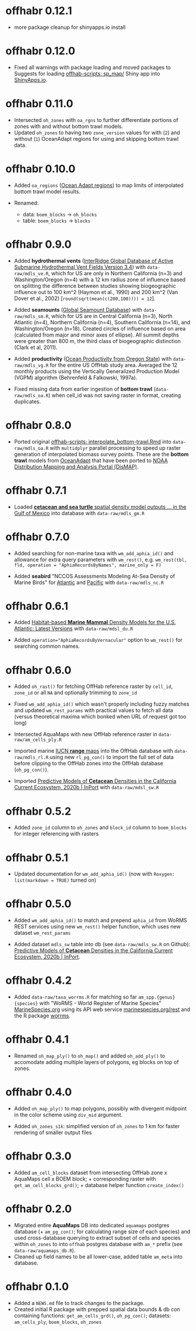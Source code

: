 # offhabr 0.12.1

- more package cleanup for shinyapps.io install

# offhabr 0.12.0

- Fixed all warnings with package loading and moved packages to Suggests for loading [offhab-scripts: sp_map/](https://github.com/ecoquants/offhab-scripts/tree/cbce3bd670d49deb571202d617bd64acd09620d6/sp_map) Shiny app into [ShinyApps.io](https://ShinyApps.io).

# offhabr 0.11.0

- Intersected `oh_zones` with `oa_rgns` to further differentiate portions of zones with and without bottom trawl models.
- Updated `oh_zones` to having two `zone_version` values for with (`2`) and without (`1`) OceanAdapt regions for using and skipping bottom trawl data.

# offhabr 0.10.0

- Added `oa_regions` ([Ocean Adapt regions](https://www.fisheries.noaa.gov/inport/item/67352)) to map limits of interpolated bottom trawl model results.

- Renamed:
    * data:  `boem_blocks` -> `oh_blocks`
    * table: `boem_blocks` -> `blocks`

# offhabr 0.9.0

- Added **hydrothermal vents** ([InterRidge Global Database of Active Submarine Hydrothermal Vent Fields Version 3.4](https://doi.pangaea.de/10.1594/PANGAEA.917894)) with `data-raw/mdls_ve.R`, 
which for US are only in Northern California (n=3) and Washington/Oregon (n=4) 
with a 12 km radius zone of influence based on splitting the difference between
studies showing biogeographic influence out to 100 km^2 (Haymon et al., 1990) and 200 km^2 (Van Dover et al., 2002) [`round(sqrt(mean(c(200,100)))) = 12`].

- Added **seamounts** ([Global Seamount Database](http://www.soest.hawaii.edu/PT/SMTS)) with `data-raw/mdls_sm.R`, which for US are in Central California (n=3), North Atlantic (n=4), Northern California (n=4), Southern California (n=14), and Washington/Oregon (n=18). Created circles of influence based on area (calculated
from major and minor axes of ellipse). All summit depths were greater than 800 m,
the third class of biogeographic distinction (Clark et al, 2011).

- Added **productivity** ([Ocean Productivity from Oregon State](http://sites.science.oregonstate.edu/ocean.productivity)) with `data-raw/mdls_vg.R` for the entire US OffHab study area. Averaged the 12 
monthly products using the Vertically Generalized Production Model (VGPM) algorithm (Behrenfeld & Falkowski, 1997a).

- Fixed missing data from earlier ingestion of **bottom trawl** (`data-raw/mdls_oa.R`) when cell_id was not saving raster in format, creating duplicates.

# offhabr 0.8.0

- Ported original [offhab-scripts: interpolate\_bottom-trawl.Rmd](https://github.com/ecoquants/offhab-scripts/blob/cd6b2e4ff667cd81d3399b2e9538dcf5494ac9c3/interpolate_bottom-trawl.Rmd?h=1) into `data-raw/mdls_oa.R` with `multidplyr` parallel processing to speed up raster generation of interpolated biomass survey points. These are the **bottom trawl** 
models from [OceanAdapt](https://oceanadapt.rutgers.edu) that have been ported to
[NOAA Distribution Mapping and Analysis Portal (DisMAP)](https://apps-st.fisheries.noaa.gov/dismap/DisMAP.html).

# offhabr 0.7.1

- Loaded [**cetacean and sea turtle** spatial density model outputs ... in the Gulf of Mexico](https://www.ncei.noaa.gov/access/metadata/landing-page/bin/iso?id=gov.noaa.nodc:256800) into database with `data-raw/mdls_gm.R`

# offhabr 0.7.0

- Added searching for non-marine taxa with `wm_add_aphia_id()` and allowance for 
extra query parameters with `wm_rest()`, e.g. `wm_rest(tbl, fld, operation = "AphiaRecordsByNames", marine_only = F)`

- Added **seabird** "NCCOS Assessments Modeling At-Sea Density of Marine Birds" for [Atlantic](https://www.ncei.noaa.gov/access/metadata/landing-page/bin/iso?id=gov.noaa.nodc:0176682) and [Pacific](https://www.ncei.noaa.gov/access/metadata/landing-page/bin/iso?id=gov.noaa.nodc:0242882) with `data-raw/mdls_nc.R`

# offhabr 0.6.1

- Added [Habitat-based **Marine Mammal** Density Models for the U.S. Atlantic: Latest Versions](https://seamap.env.duke.edu/models/Duke/EC/) with `data-raw/mdsl_du.R`

- Added `operation="AphiaRecordsByVernacular"` option to `wm_rest()` for searching common names.

# offhabr 0.6.0

- Added `oh_rast()` for fetching OffHab reference raster by `cell_id`, `zone_id` or all `NA` and optionally trimming to `zone_id`

- Fixed `wm_add_aphia_id()` which wasn't properly including fuzzy matches and updated `wm_rest_params` with practical values to fetch all data (versus theoretical maxima which bonked when URL of request got too long)

- Intersected AquaMaps with new OffHab reference raster in `data-raw/am_cells_ply.R`

- Imported marine [IUCN **range** maps](https://www.iucnredlist.org/resources/spatial-data-download) into the OffHab database with `data-raw/mdls_rl.R` using new `rl_pg_con()` to import the full set of data before clipping to the OffHab zones into the OffHab database (`oh_pg_con()`).

- Imported [Predictive Models of **Cetacean** Densities in the California Current Ecosystem, 2020b | InPort](https://www.fisheries.noaa.gov/inport/item/64349) with `data-raw/mdsl_sw.R`

# offhabr 0.5.2

- Added `zone_id` column to `oh_zones` and `block_id` column to `boem_blocks` for integer referencing with rasters

# offhabr 0.5.1

- Updated documentation for `wm_add_aphia_id()` (now with `Roxygen: list(markdown = TRUE)` turned on)

# offhabr 0.5.0

- Added `wm_add_aphia_id()` to match and prepend `aphia_id` from WoRMS REST services using new `wm_rest()` helper function, which uses new dataset `wm_rest_params`

- Added dataset `mdls_sw` table into db (see `data-raw/mdls_sw.R` on Github): [Predictive Models of **Cetacean** Densities in the California Current Ecosystem, 2020b \| InPort](https://www.fisheries.noaa.gov/inport/item/64349).

# offhabr 0.4.2

- Added `data-raw/taxa_worrms.R` for matching so far `am_spp.{genus} {species}` with "WoRMS - World Register of Marine Species" [MarineSpecies.org](https://www.marinespecies.org) using its API web service [marinespecies.org/rest](https://www.marinespecies.org/rest/) and the R package [worrms](https://docs.ropensci.org/worrms/articles/worrms.html).

# offhabr 0.4.1

- Renamed `oh_map_ply()` to `oh_map()` and added `oh_add_ply()` to accomodate adding multiple layers of polygons, eg blocks on top of zones.

# offhabr 0.4.0

- Added `oh_map_ply()` to map polygons, possibly with divergent midpoint in the color scheme using `div_mid` argument.

- Added `oh_zones_s1k`: simplified version of `oh_zones` to 1 km for faster rendering of smaller output files

# offhabr 0.3.0

- Added `am_cell_blocks` dataset from intersecting OffHab zone x AquaMaps cell x BOEM block; + corresponding raster with `get_am_cell_blocks_grd()`; + database helper function `create_index()`

# offhabr 0.2.0

- Migrated entire **AquaMaps** DB into dedicated `aquamaps` postgres database (+ `am_pg_con()`; for calculating range size of each species) and used cross-database querying to extract subset of cells and species within `oh_zones` to into `offhab` postgres database with `am_*` prefix (see `data-raw/aquamaps_db.R`).
- Cleaned up field names to be all lower-case, added table `am_meta` into database.

# offhabr 0.1.0

- Added a `NEWS.md` file to track changes to the package.
- Created initial R package with prepped spatial data bounds & db con containing functions: `get_am_cells_grd()`, `oh_pg_con()`; datasets: `am_cells_ply`, `boem_blocks`, `oh_zones`
